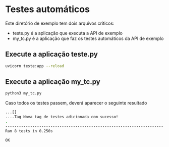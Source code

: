 # Testes automáticos

Este diretório de exemplo tem dois arquivos críticos: 
- teste.py é a aplicação que executa a API de exemplo
- my_tc.py é a aplicação que faz os testes automáticos da API de exemplo

## Execute a aplicação teste.py

```bash
uvicorn teste:app --reload
```

## Execute a aplicação my_tc.py

```bash
python3 my_tc.py
```

Caso todos os testes passem, deverá aparecer o seguinte resultado

```bash
...[]
....Tag Nova tag de testes adicionada com sucesso!
.
----------------------------------------------------------------------
Ran 8 tests in 0.250s

OK
```